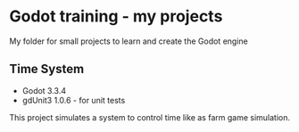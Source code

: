 # Godot training - my projects

My folder for small projects to learn and create the Godot engine

## Time System

- Godot 3.3.4
- gdUnit3 1.0.6 - for unit tests

This project simulates a system to control time like as farm game simulation.
